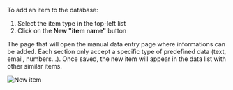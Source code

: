 To add an item to the database:

1. Select the item type in the top-left list
2. Click on the **New "item name"** button

The page that will open the manual data entry page where informations can be added. Each section only accept a specific type of predefined data (text, email, numbers...).
Once saved, the new item will appear in the data list with other similar items.

![New item](assets/data/e-data_new.png)
